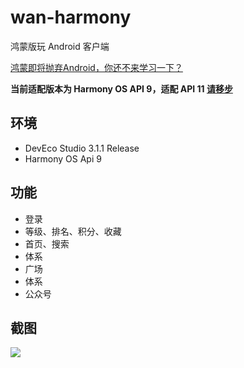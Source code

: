 # wan-harmony

鸿蒙版玩 Android 客户端

[鸿蒙即将抛弃Android，你还不来学习一下？](https://juejin.cn/post/7340307629891616808)

**当前适配版本为 Harmony OS API 9，适配 API 11 [请移步](https://github.com/wangchenyan/wan-harmony/tree/api11)**

## 环境

- DevEco Studio 3.1.1 Release
- Harmony OS Api 9

## 功能

- 登录
- 等级、排名、积分、收藏
- 首页、搜索
- 体系
- 广场
- 体系
- 公众号

## 截图

![](https://raw.githubusercontent.com/wangchenyan/wan-harmony/master/art/screenshot.jpg)
